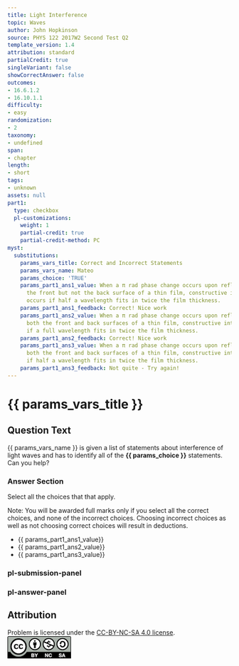 ```yaml
---
title: Light Interference
topic: Waves
author: John Hopkinson
source: PHYS 122 2017W2 Second Test Q2
template_version: 1.4
attribution: standard
partialCredit: true
singleVariant: false
showCorrectAnswer: false
outcomes:
- 16.6.1.2
- 16.10.1.1
difficulty:
- easy
randomization:
- 2
taxonomy:
- undefined
span:
- chapter
length:
- short
tags:
- unknown
assets: null
part1:
  type: checkbox
  pl-customizations:
    weight: 1
    partial-credit: true
    partial-credit-method: PC
myst:
  substitutions:
    params_vars_title: Correct and Incorrect Statements
    params_vars_name: Mateo
    params_choice: 'TRUE'
    params_part1_ans1_value: When a π rad phase change occurs upon reflection from
      the front but not the back surface of a thin film, constructive interference
      occurs if half a wavelength fits in twice the film thickness.
    params_part1_ans1_feedback: Correct! Nice work
    params_part1_ans2_value: When a π rad phase change occurs upon reflection from
      both the front and back surfaces of a thin film, constructive interference occurs
      if a full wavelength fits in twice the film thickness.
    params_part1_ans2_feedback: Correct! Nice work
    params_part1_ans3_value: When a π rad phase change occurs upon reflection from
      both the front and back surfaces of a thin film, constructive interference occurs
      if half a wavelength fits in twice the film thickness.
    params_part1_ans3_feedback: Not quite - Try again!
---
```

# {{ params_vars_title }}

## Question Text

{{ params_vars_name }} is given a list of statements about interference of light waves and has to identify all of the __{{ params_choice }}__ statements. Can you help?

### Answer Section

Select all the choices that that apply.

Note: You will be awarded full marks only if you select all the correct choices, and none of the incorrect choices. Choosing incorrect choices as well as not choosing correct choices will result in deductions.

- {{ params_part1_ans1_value}}
- {{ params_part1_ans2_value}}
- {{ params_part1_ans3_value}}

### pl-submission-panel

### pl-answer-panel

## Attribution

Problem is licensed under the [CC-BY-NC-SA 4.0 license](https://creativecommons.org/licenses/by-nc-sa/4.0/).<br> ![The Creative Commons 4.0 license requiring attribution-BY, non-commercial-NC, and share-alike-SA license.](https://raw.githubusercontent.com/firasm/bits/master/by-nc-sa.png)